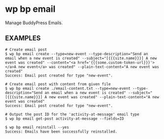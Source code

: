 #	wp bp email

Manage BuddyPress Emails.

## EXAMPLES

	# Create email post
	$ wp bp email create --type=new-event --type-description="Send an email when a new event is created" --subject="[{{{site.name}}}] A new event was created" --content="<a href='{{{some.custom-token-url}}}'></a>A new event</a> was created" --plain-text-content="A new event was created"
	Success: Email post created for type "new-event".

	# Create email post with content from given file
	$ wp bp email create ./email-content.txt --type=new-event --type-description="Send an email when a new event is created" --subject="[{{{site.name}}}] A new event was created" --plain-text-content="A new event was created"
	Success: Email post created for type "new-event".

	# Output the post ID for the 'activity-at-message' email type
	$ wp bp email get-post activity-at-message --fields=ID

	$ wp bp email reinstall --yes
	Success: Emails have been successfully reinstalled.
